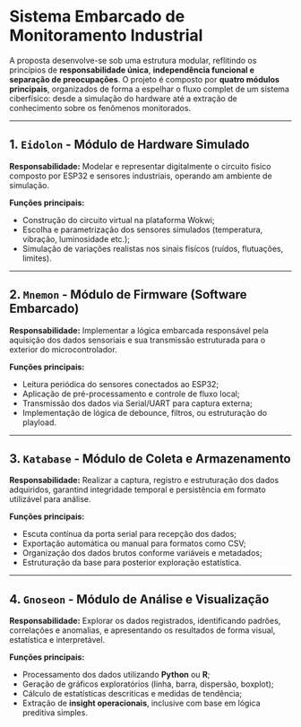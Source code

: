 # Sistema Embarcado de Monitoramento Industrial

A proposta desenvolve-se sob uma estrutura modular, reflitindo os princípios de **responsabilidade única**, **independência funcional e separação de preocupações**. O projeto é composto por **quatro módulos principais**, organizados de forma a espelhar o fluxo complet de um sistema ciberfísico: desde a simulação do hardware até a extração de conhecimento sobre os fenômenos monitorados.

---

## 1. `Eidolon` - Módulo de Hardware Simulado
**Responsabilidade:** Modelar e representar digitalmente o circuito fisíco composto por ESP32 e sensores industriais, operando am ambiente de simulação.

**Funções principais:**
- Construção do circuito virtual na plataforma Wokwi;
- Escolha e parametrização dos sensores simulados (temperatura, vibração, luminosidade etc.);
- Simulação de variações realistas nos sinais fisícos (ruídos, flutuações, limites).

---

## 2. `Mnemon` - Módulo de Firmware (Software Embarcado)
**Responsabilidade:** Implementar a lógica embarcada responsável pela aquisição dos dados sensoriais e sua transmissão estruturada para o exterior do microcontrolador.

**Funções principais:**
- Leitura periódica do sensores conectados ao ESP32;
- Aplicação de pré-processamento e controle de fluxo local;
- Transmissão dos dados via Serial/UART para captura externa;
- Implementação de lógica de debounce, filtros, ou estruturação do playload.

---

## 3. `Katabase` - Módulo de Coleta e Armazenamento
**Responsabilidade:** Realizar a captura, registro e estruturação dos dados adquiridos, garantind integridade temporal e persistência em formato utilizável para análise.

**Funções principais:**
- Escuta contínua da porta serial para recepção dos dados;
- Exportação automática ou manual para formatos como CSV;
- Organização dos dados brutos conforme variáveis e metadados;
- Estruturação da base para posterior exploração estatística.

---

## 4. `Gnoseon` - Módulo de Análise e Visualização
**Responsabilidade:** Explorar os dados registrados, identificando padrões, correlações e anomalias, e apresentando os resultados de forma visual, estatística e interpretável.

**Funções principais:**
- Processamento dos dados utilizando **Python** ou **R**;
- Geração de gráficos exploratórios (linha, barra, dispersão, boxplot);
- Cálculo de estatísticas descriticas e medidas de tendência;
- Extração de **insight operacionais**, inclusive com base em lógica preditiva simples.

